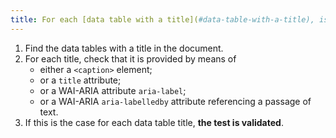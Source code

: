 ```yaml
---
title: For each [data table with a title](#data-table-with-a-title), is the title correctly associated with the data table?
---
```


1. Find the data tables with a title in the document.
2. For each title, check that it is provided by means of
   - either a `<caption>` element;
   - or a `title` attribute;
   - or a WAI-ARIA attribute `aria-label`;
   - or a WAI-ARIA `aria-labelledby` attribute referencing a passage of text.
3. If this is the case for each data table title, **the test is validated**.
